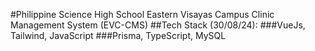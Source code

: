 #Philippine Science High School Eastern Visayas Campus Clinic Management System (EVC-CMS)
##Tech Stack (30/08/24):
###VueJs, Tailwind, JavaScript
###Prisma, TypeScript, MySQL
